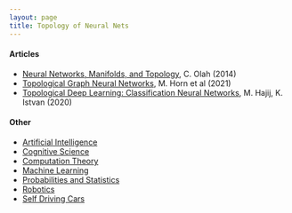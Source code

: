 ```yaml
---
layout: page
title: Topology of Neural Nets
---
```

#### Articles
* [Neural Networks, Manifolds, and Topology](https://colah.github.io/posts/2014-03-NN-Manifolds-Topology/), C. Olah (2014)
* [Topological Graph Neural Networks](https://arxiv.org/pdf/2102.07835.pdf), M. Horn et al (2021)
* [Topological Deep Learning: Classification Neural Networks](https://arxiv.org/pdf/2102.08354.pdf), M. Hajij, K. Istvan (2020)

#### Other
* [Artificial Intelligence](artificial_intelligence.md)
* [Cognitive Science](cognitive_science.md)
* [Computation Theory](computation_theory.md)
* [Machine Learning](machine_learning.md)
* [Probabilities and Statistics](probabilities_and_statistics.md)
* [Robotics](robotics.md)
* [Self Driving Cars](self_driving_cars.md)
